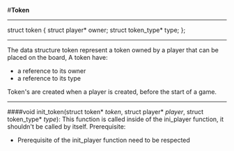 #**Token**

---
struct token
{
	struct player* owner;
	struct token_type* type;
};

---
The data structure token represent a token owned by a player that can be placed on the board,
A token have:
* a reference to its owner
* a reference to its type

Token's are created when a player is created, before the start of a game.

---
####void init_token(struct token* _token_, struct player* _player_,
					struct token_type* _type_):
This function is called inside of the ini_player function, it shouldn't be called by itself.
Prerequisite:
* Prerequisite of the init_player function need to be respected

